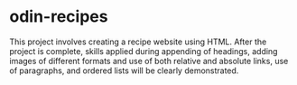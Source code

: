 # odin-recipes
This project involves creating a recipe website using HTML.
After the project is complete, skills applied during appending of headings, adding images of different formats and use of both relative and absolute links, use of paragraphs, and ordered lists will be clearly demonstrated.
